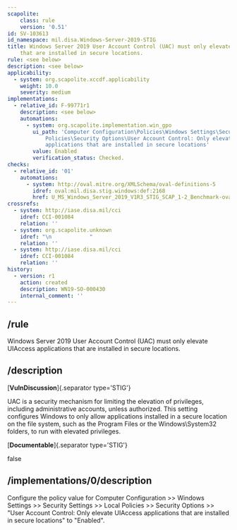 ```yaml
---
scapolite:
    class: rule
    version: '0.51'
id: SV-103613
id_namespace: mil.disa.Windows-Server-2019-STIG
title: Windows Server 2019 User Account Control (UAC) must only elevate UIAccess applications
    that are installed in secure locations.
rule: <see below>
description: <see below>
applicability:
  - system: org.scapolite.xccdf.applicability
    weight: 10.0
    severity: medium
implementations:
  - relative_id: F-99771r1
    description: <see below>
    automations:
      - system: org.scapolite.implementation.win_gpo
        ui_path: 'Computer Configuration\Policies\Windows Settings\Security Settings\Local
            Policies\Security Options\User Account Control: Only elevate UIAccess
            applications that are installed in secure locations'
        value: Enabled
        verification_status: Checked.
checks:
  - relative_id: '01'
    automations:
      - system: http://oval.mitre.org/XMLSchema/oval-definitions-5
        idref: oval:mil.disa.stig.windows:def:2168
        href: U_MS_Windows_Server_2019_V1R3_STIG_SCAP_1-2_Benchmark-oval.xml
crossrefs:
  - system: http://iase.disa.mil/cci
    idref: CCI-001084
    relation: ''
  - system: org.scapolite.unknown
    idref: "\n            "
    relation: ''
  - system: http://iase.disa.mil/cci
    idref: CCI-001084
    relation: ''
history:
  - version: r1
    action: created
    description: WN19-SO-000430
    internal_comment: ''
---
```



## /rule

Windows Server 2019 User Account Control (UAC) must only elevate UIAccess applications that are installed in secure locations.

## /description

[**VulnDiscussion**]{.separator type='STIG'}

UAC is a security mechanism for limiting the elevation of privileges, including administrative accounts, unless authorized. This setting configures Windows to only allow applications installed in a secure location on the file system, such as the Program Files or the Windows\System32 folders, to run with elevated privileges.

[**Documentable**]{.separator type='STIG'}

false

## /implementations/0/description

Configure the policy value for Computer Configuration >> Windows Settings >> Security Settings >> Local Policies >> Security Options >> "User Account Control: Only elevate UIAccess applications that are installed in secure locations" to "Enabled".
